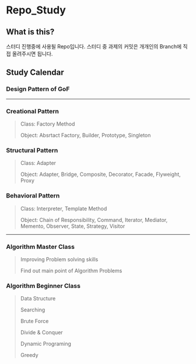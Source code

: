 # Repo_Study

## What is this?
 스터디 진행중에 사용될 Repo입니다.
 스터디 중 과제의 커밋은 개개인의 Branch에 직접 올려주시면 됩니다.

## Study Calendar
 ### Design Pattern of GoF
 -------------------
 ### Creational Pattern
  > Class: Factory Method
  >
  > Object: Absrtact Factory, Builder, Prototype, Singleton
### Structural Pattern
  > Class: Adapter
  >
  > Object: Adapter, Bridge, Composite, Decorator, Facade, Flyweight, Proxy
### Behavioral Pattern
  > Class: Interpreter, Template Method
  >
  > Object: Chain of Responsibility, Command, Iterator, Mediator, Memento, Observer, State, Strategy, Visitor

------------------

 ### Algorithm Master Class
  > Improving Problem solving skills
  >
  > Find out main point of Algorithm Problems

 ### Algorithm Beginner Class
  > Data Structure
  >
  > Searching
  >
  > Brute Force
  >
  > Divide & Conquer
  >
  > Dynamic Programing
  >
  > Greedy
